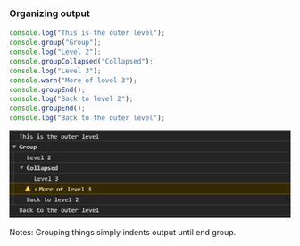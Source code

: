 ### Organizing output

```javascript
console.log("This is the outer level");
console.group("Group");
console.log("Level 2");
console.groupCollapsed("Collapsed");
console.log("Level 3");
console.warn("More of level 3");
console.groupEnd();
console.log("Back to level 2");
console.groupEnd();
console.log("Back to the outer level");
```

![Console group output](./images/doOutputGrouped.png "Group Output")

Notes:
Grouping things simply indents output until end group.